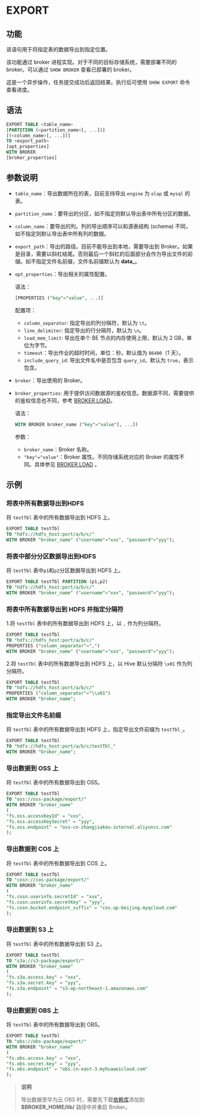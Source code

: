 # EXPORT

## 功能

该语句用于将指定表的数据导出到指定位置。

该功能通过 broker 进程实现。对于不同的目标存储系统，需要部署不同的 broker。可以通过 `SHOW BROKER` 查看已部署的 broker。

这是一个异步操作，任务提交成功后返回结果。执行后可使用 `SHOW EXPORT` 命令查看进度。

## 语法

```sql
EXPORT TABLE <table_name>
[PARTITION (<partition_name>[, ...])]
[(<column_name>[, ...])]
TO <export_path>
[opt_properties]
WITH BROKER
[broker_properties]
```

## 参数说明

- `table_name`：导出数据所在的表，目前支持导出 `engine` 为 `olap` 或 `mysql` 的表。
- `partition_name`：要导出的分区，如不指定则默认导出表中所有分区的数据。
- `column_name`：要导出的列。列的导出顺序可以和源表结构 (schema) 不同，如不指定则默认导出表中所有列的数据。
- `export_path`：导出的路径。目前不能导出到本地，需要导出到 Broker。如果是目录，需要以斜杠结尾。否则最后一个斜杠的后面部分会作为导出文件的前缀。如不指定文件名前缀，文件名前缀默认为 **data_**。
- `opt_properties`：导出相关的属性配置。

    语法：

    ```sql
    [PROPERTIES ("key"="value", ...)]
    ```

    配置项：
  - `column_separator`: 指定导出的列分隔符，默认为 `\t`。
  - `line_delimiter`: 指定导出的行分隔符，默认为 `\n`。
  - `load_mem_limit`: 导出在单个 BE 节点的内存使用上限，默认为 2 GB，单位为字节。
  - `timeout`：导出作业的超时时间，单位：秒。默认值为 `86400`（1 天）。
  - `include_query_id`: 导出文件名中是否包含 `query_id`，默认为 `true`，表示包含。

- `broker`：导出使用的 Broker。
- `broker_properties`: 用于提供访问数据源的鉴权信息。数据源不同，需要提供的鉴权信息也不同，参考 [BROKER LOAD](BROKER_LOAD.md)。

  语法：

    ```sql
    WITH BROKER broker_name ("key"="value"[, ...])
    ```

  参数：
  - `broker_name`：Broker 名称。
  - `"key"="value"`：Broker 属性。不同存储系统对应的 Broker 的属性不同。具体参见 [BROKER LOAD](/sql-reference/sql-statements/data-manipulation/BROKER_LOAD.md) 。

## 示例

### 将表中所有数据导出到HDFS

将 `testTbl` 表中的所有数据导出到 HDFS 上。

```sql
EXPORT TABLE testTbl 
TO "hdfs://hdfs_host:port/a/b/c/" 
WITH BROKER "broker_name" ("username"="xxx", "password"="yyy");
```

### 将表中部分分区数据导出到HDFS

将 `testTbl` 表中`p1`和`p2`分区数据导出到 HDFS 上。

```sql
EXPORT TABLE testTbl PARTITION (p1,p2) 
TO "hdfs://hdfs_host:port/a/b/c/" 
WITH BROKER "broker_name" ("username"="xxx", "password"="yyy");
```

### 将表中所有数据导出到 HDFS 并指定分隔符

1.将 `testTbl` 表中的所有数据导出到 HDFS 上，以 `,` 作为列分隔符。

```sql
EXPORT TABLE testTbl 
TO "hdfs://hdfs_host:port/a/b/c/" 
PROPERTIES ("column_separator"=",") 
WITH BROKER "broker_name" ("username"="xxx", "password"="yyy");
```

2.将 `testTbl` 表中的所有数据导出到 HDFS 上，以 Hive 默认分隔符 `\x01` 作为列分隔符。

```sql
EXPORT TABLE testTbl 
TO "hdfs://hdfs_host:port/a/b/c/" 
PROPERTIES ("column_separator"="\\x01") 
WITH BROKER "broker_name";
```

### 指定导出文件名前缀

将 `testTbl` 表中的所有数据导出到 HDFS 上，指定导出文件前缀为 `testTbl_`。

```sql
EXPORT TABLE testTbl 
TO "hdfs://hdfs_host:port/a/b/c/testTbl_" 
WITH BROKER "broker_name";
```

### 导出数据到 OSS 上

将 `testTbl` 表中的所有数据导出到 OSS。

```sql
EXPORT TABLE testTbl 
TO "oss://oss-package/export/"
WITH BROKER "broker_name"
(
"fs.oss.accessKeyId" = "xxx",
"fs.oss.accessKeySecret" = "yyy",
"fs.oss.endpoint" = "oss-cn-zhangjiakou-internal.aliyuncs.com"
);
```

### 导出数据到 COS 上

将 `testTbl` 表中的所有数据导出到 COS 上。

```sql
EXPORT TABLE testTbl 
TO "cosn://cos-package/export/"
WITH BROKER "broker_name"
(
"fs.cosn.userinfo.secretId" = "xxx",
"fs.cosn.userinfo.secretKey" = "yyy",
"fs.cosn.bucket.endpoint_suffix" = "cos.ap-beijing.myqcloud.com"
);
```

### 导出数据到 S3 上

将 `testTbl` 表中的所有数据导出到 S3 上。

```sql
EXPORT TABLE testTbl 
TO "s3a://s3-package/export/"
WITH BROKER "broker_name"
(
"fs.s3a.access.key" = "xxx",
"fs.s3a.secret.key" = "yyy",
"fs.s3a.endpoint" = "s3-ap-northeast-1.amazonaws.com"
);
```

### 导出数据到 OBS 上

将 `testTbl` 表中的所有数据导出到 OBS。

```sql
EXPORT TABLE testTbl 
TO "obs://obs-package/export/"
WITH BROKER "broker_name"
(
"fs.obs.access.key" = "xxx",
"fs.obs.secret.key" = "yyy",
"fs.obs.endpoint" = "obs.cn-east-3.myhuaweicloud.com"
);
```

> **说明**
>
> 导出数据至华为云 OBS 时，需要先下载[依赖库](https://github.com/huaweicloud/obsa-hdfs/releases/download/v45/hadoop-huaweicloud-2.8.3-hw-45.jar)添加到 **$BROKER_HOME/lib/** 路径中并重启 Broker。
